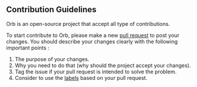 ## Contribution Guidelines
Orb is an open-source project that accept all type of contributions.

To start contribute to Orb, please make a new [pull request](https://github.com/ezralazuardy/orb/pulls) to post your changes. You should describe your changes clearly with the following important points :

1. The purpose of your changes.
2. Why you need to do that (why should the project accept your changes).
3. Tag the issue if your pull request is intended to solve the problem.
4. Consider to use the [labels](https://github.com/ezralazuardy/orb/labels) based on your pull request.
